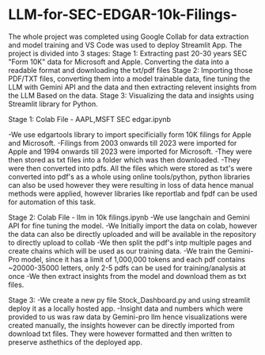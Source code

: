 # LLM-for-SEC-EDGAR-10k-Filings-

The whole project was completed using Google Collab for data extraction and model training and VS Code was used to deploy Streamlit App.
The project is divided into 3 stages:
Stage 1: Extracting past 20-30 years SEC "Form 10K" data for Microsoft and Apple. Converting the data into a readable format and downloading the txt/pdf files
Stage 2: Importing those PDF/TXT files, converting them into a model trainable data, fine tuning the LLM with Gemini API and the data and then extracting relevent insights from the LLM Based on the data.
Stage 3: Visualizing the data and insights using Streamlit library for Python. 

Stage 1: Colab File - AAPL,MSFT SEC edgar.ipynb

-We use edgartools library to import specificially form 10K filings for Apple and Microsoft. 
-Filings from 2003 onwards till 2023 were imported for Apple and 1994 onwards till 2023 were imported for Microsoft.
-They were then stored as txt files into a folder which was then downloaded.
-They were then converted into pdfs. All the files which were stored as txt's were converted into pdf's as a whole using online tools/python, python libraries can also be used however they were resulting in loss of data hence manual methods were applied, however libraries like reportlab and fpdf can be used for automation of this task. 

Stage 2: Colab File - llm in 10k filings.ipynb
-We use langchain and Gemini API for fine tuning the model.
-We Initially import the data on colab, however the data can also be directly uploaded and will be available in the repository to directly upload to collab
-We then split the pdf's intp multiple pages and create chains which will be used as our training data.
-We train the Gemini-Pro model, since it has a limit of 1,000,000 tokens and each pdf contains ~20000-35000 letters, only 2-5 pdfs can be used for training/analysis at once
-We then extract insights from the model and download them as txt files.

Stage 3:
-We create a new py file Stock_Dashboard.py and using streamlit deploy it as a locally hosted app.
-Insight data and numbers which were provided to us was raw data by Gemini-pro llm hence visualizations were created manually, the insights however can be directly imported from download txt files. They were however formatted and then written to preserve asthethics of the deployed app.
